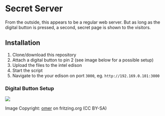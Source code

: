 # Secret Server
From the outside, this appears to be a regular web server. But as long as the digital button is pressed, a second, secret page is shown to the visitors.

## Installation
1. Clone/download this repository
2. Attach a digital button to pin 2 (see image below for a possible setup)
3. Upload the files to the intel edison
4. Start the script
5. Navigate to the your edison on port `3000`, eg. `http://192.169.0.101:3000`

### Digital Button Setup
![](http://fritzing.org/media/projects/d/i/g/digital-input-button/images/digital-input-button_Button_1.jpg)

Image Copyright: [omer](http://fritzing.org/profiles/omer/) on fritzing.org (CC BY-SA)
